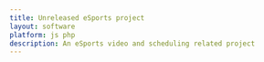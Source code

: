 ```yaml
---
title: Unreleased eSports project
layout: software
platform: js php
description: An eSports video and scheduling related project
---
```


